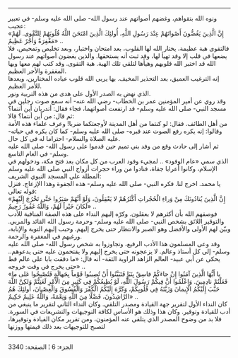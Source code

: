 ------------------------------------------------------------------------

ونوه الله بتقواهم، وغضهم أصواتهم عند رسول الله- صلى الله عليه وسلم- في
تعبير عجيب:  
«إِنَّ الَّذِينَ يَغُضُّونَ أَصْواتَهُمْ عِنْدَ رَسُولِ اللَّهِ، أُولئِكَ الَّذِينَ امْتَحَنَ اللَّهُ قُلُوبَهُمْ
لِلتَّقْوى. لَهُمْ مَغْفِرَةٌ وَأَجْرٌ عَظِيمٌ» ..  
فالتقوى هبة عظيمة، يختار الله لها القلوب، بعد امتحان واختبار، وبعد تخليص
وتمحيص، فلا يضعها في قلب إلا وقد تهيأ لها، وقد ثبت أنه يستحقها. والذين
يغضون أصواتهم عند رسول الله قد اختبر الله قلوبهم وهيأها لتلقي تلك الهبة.
هبة التقوى. وقد كتب لهم معها وبها المغفرة والأجر العظيم.  
إنه الترغيب العميق، بعد التحذير المخيف. بها يربي الله قلوب عباده
المختارين، ويعدها للأمر العظيم.  
الذي نهض به الصدر الأول على هدى من هذه التربية ونور.  
وقد روي عن أمير المؤمنين عمر بن الخطاب- رضي الله عنه- أنه سمع صوت رجلين
في مسجد النبي- صلى الله عليه وسلم- قد ارتفعت أصواتهما، فجاء فقال:
أتدريان أين أنتما؟ ثم قال: من أين أنتما؟ قالا:  
من أهل الطائف. فقال: لو كنتما من أهل المدينة لأوجعتكما ضربا! وعرف علماء
هذه الأمة وقالوا: إنه يكره رفع الصوت عند قبره- صلى الله عليه وسلم- كما
كان يكره في حياته- عليه الصلاة والسلام- احتراما له في كل حال.  
ثم أشار إلى حادث وقع من وفد بني تميم حين قدموا على رسول الله- صلى الله
عليه وسلم- في العام التاسع.  
الذي سمي «عام الوفود» .. لمجيء وفود العرب من كل مكان بعد فتح مكة،
ودخولهم في الإسلام، وكانوا أعرابا جفاة، فنادوا من وراء حجرات أزواج النبي
صلى الله عليه وسلم المطلة على المسجد النبوي الشريف:  
يا محمد. اخرج لنا. فكره النبي- صلى الله عليه وسلم- هذه الجفوة وهذا
الإزعاج. فنزل قوله تعالى:  
«إِنَّ الَّذِينَ يُنادُونَكَ مِنْ وَراءِ الْحُجُراتِ أَكْثَرُهُمْ لا يَعْقِلُونَ، وَلَوْ أَنَّهُمْ صَبَرُوا حَتَّى
تَخْرُجَ إِلَيْهِمْ لَكانَ خَيْراً لَهُمْ، وَاللَّهُ غَفُورٌ رَحِيمٌ» ..  
فوصفهم الله بأن أكثرهم لا يعقلون. وكرّه إليهم النداء على هذه الصفة
المنافية للأدب والتوقير اللائق بشخص النبي- صلى الله عليه وسلم- وحرمة
رسول الله القائد والمربي. وبيّن لهم الأولى والأفضل وهو الصبر والانتظار
حتى يخرج إليهم. وحبب إليهم التوبة والإنابة، ورغبهم في المغفرة والرحمة.  
وقد وعى المسلمون هذا الأدب الرفيع، وتجاوزوا به شخص رسول الله- صلى الله
عليه وسلم- إلى كل أستاذ وعالم. لا يزعجونه حتى يخرج إليهم ولا يقتحمون
عليه حتى يدعوهم.. يحكى عن أبي عبيد- العالم الزاهد الراوية الثقة- أنه
قال: «ما دققت بابا على عالم قط حتى يخرج في وقت خروجه» ..  
«يا أَيُّهَا الَّذِينَ آمَنُوا إِنْ جاءَكُمْ فاسِقٌ بِنَبَإٍ فَتَبَيَّنُوا أَنْ تُصِيبُوا قَوْماً بِجَهالَةٍ
فَتُصْبِحُوا عَلى ما فَعَلْتُمْ نادِمِينَ. وَاعْلَمُوا أَنَّ فِيكُمْ رَسُولَ اللَّهِ، لَوْ يُطِيعُكُمْ فِي
كَثِيرٍ مِنَ الْأَمْرِ لَعَنِتُّمْ وَلكِنَّ اللَّهَ حَبَّبَ إِلَيْكُمُ الْإِيمانَ وَزَيَّنَهُ فِي قُلُوبِكُمْ، وَكَرَّهَ
إِلَيْكُمُ الْكُفْرَ وَالْفُسُوقَ وَالْعِصْيانَ، أُولئِكَ هُمُ الرَّاشِدُونَ، فَضْلًا مِنَ اللَّهِ وَنِعْمَةً،
وَاللَّهُ عَلِيمٌ حَكِيمٌ» ..  
كان النداء الأول لتقرير جهة القيادة ومصدر التلقي. وكان النداء الثاني
لتقرير ما ينبغي من أدب للقيادة وتوقير. وكان هذا وذلك هو الأساس لكافة
التوجيهات والتشريعات في السورة. فلا بد من وضوح المصدر الذي يتلقى عنه
المؤمنون، ومن تقرير مكان القيادة وتوقيرها، لتصبح للتوجيهات بعد ذلك
قيمتها ووزنها

------------------------------------------------------------------------

الجزء: 6 ¦ الصفحة: 3340
